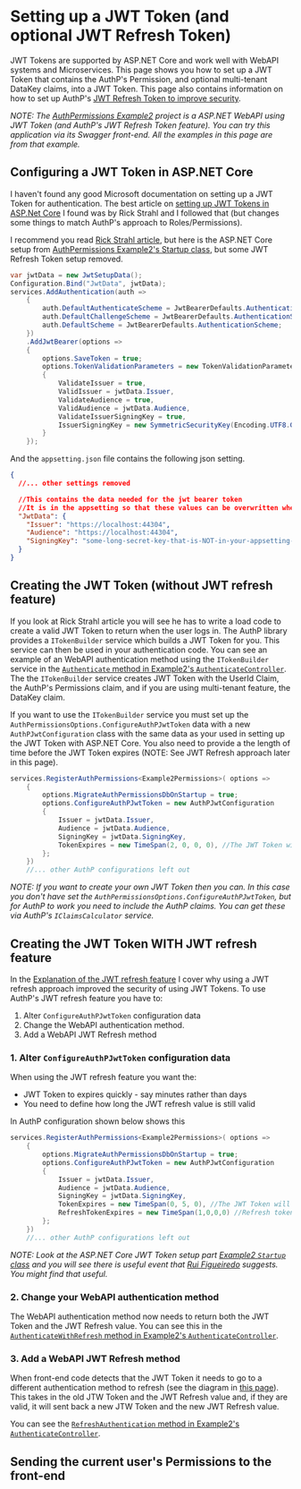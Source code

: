 # Setting up a JWT Token (and optional JWT Refresh Token)

JWT Tokens are supported by ASP.NET Core and work well with WebAPI systems and Microservices. This page shows you how to set up a JWT Token that contains the AuthP's Permission, and optional multi-tenant DataKey claims, into a JWT Token. This page also contains information on how to set up AuthP's [JWT Refresh Token to improve security](https://github.com/JonPSmith/AuthPermissions.AspNetCore/blob/main/docs/concepts/JWTRefresh.md).

_NOTE: The [AuthPermissions Example2](https://github.com/JonPSmith/AuthPermissions.AspNetCore/tree/main/Example2.WebApiWithToken.IndividualAccounts) project is a ASP.NET WebAPI using JWT Token (and AuthP's JWT Refresh Token feature). You can try this application via its Swagger front-end. All the examples in this page are from that example._

## Configuring a JWT Token in ASP.NET Core

I haven't found any good Microsoft documentation on setting up a JWT Token for authentication. The best article on [setting up JWT Tokens in ASP.Net Core](https://weblog.west-wind.com/posts/2021/Mar/09/Role-based-JWT-Tokens-in-ASPNET-Core) I found was by Rick Strahl and I followed that (but changes some things to match AuthP's approach to Roles/Permissions).

I recommend you read [Rick Strahl article](https://weblog.west-wind.com/posts/2021/Mar/09/Role-based-JWT-Tokens-in-ASPNET-Core), but here is the ASP.NET Core setup from [AuthPermissions Example2's Startup class](https://github.com/JonPSmith/AuthPermissions.AspNetCore/blob/main/Example2.WebApiWithToken.IndividualAccounts/Startup.cs), but some JWT Refresh Token setup removed.

```c#
var jwtData = new JwtSetupData();
Configuration.Bind("JwtData", jwtData);
services.AddAuthentication(auth =>
    {
        auth.DefaultAuthenticateScheme = JwtBearerDefaults.AuthenticationScheme;
        auth.DefaultChallengeScheme = JwtBearerDefaults.AuthenticationScheme;
        auth.DefaultScheme = JwtBearerDefaults.AuthenticationScheme;
    })
    .AddJwtBearer(options =>
    {
        options.SaveToken = true;
        options.TokenValidationParameters = new TokenValidationParameters
        {
            ValidateIssuer = true,
            ValidIssuer = jwtData.Issuer,
            ValidateAudience = true,
            ValidAudience = jwtData.Audience,
            ValidateIssuerSigningKey = true,
            IssuerSigningKey = new SymmetricSecurityKey(Encoding.UTF8.GetBytes(jwtData.SigningKey)),
        }
    });
```

And the `appsetting.json` file contains the following json setting.

```json
{
  //... other settings removed

  //This contains the data needed for the jwt bearer token
  //It is in the appsetting so that these values can be overwritten when you deploy to production
  "JwtData": {
    "Issuer": "https://localhost:44304",
    "Audience": "https://localhost:44304",
    "SigningKey": "some-long-secret-key-that-is-NOT-in-your-appsetting-file" //Use user secrets, or override at deployment time
  }
}
```

## Creating the JWT Token (without JWT refresh feature)

If you look at Rick Strahl article you will see he has to write a load code to create a valid JWT Token to return when the user logs in. The AuthP library provides a `ITokenBuilder` service which builds a JWT Token for you. This service can then be used in your authentication code. You can see an example of an WebAPI authentication method using the `ITokenBuilder` service in the [`Authenticate` method in Example2's `AuthenticateController`](https://github.com/JonPSmith/AuthPermissions.AspNetCore/blob/main/Example2.WebApiWithToken.IndividualAccounts/Controllers/AuthenticateController.cs#L29L48). The the `ITokenBuilder` service creates JWT Token with the UserId Claim, the AuthP's Permissions claim, and if you are using multi-tenant feature, the DataKey claim. 

If you want to use the `ITokenBuilder` service you must set up the `AuthPermissionsOptions.ConfigureAuthPJwtToken` data with a new `AuthPJwtConfiguration` class with the same data as your used in setting up the JWT Token with ASP.NET Core. You also need to provide a the length of time before the JWT Token expires (NOTE: See JWT Refresh approach later in this page).

```c#
services.RegisterAuthPermissions<Example2Permissions>( options =>
    {
        options.MigrateAuthPermissionsDbOnStartup = true;
        options.ConfigureAuthPJwtToken = new AuthPJwtConfiguration
        {
            Issuer = jwtData.Issuer,
            Audience = jwtData.Audience,
            SigningKey = jwtData.SigningKey,
            TokenExpires = new TimeSpan(2, 0, 0, 0), //The JWT Token will last for 2 days
        };
    })
    //... other AuthP configurations left out
```

_NOTE: If you want to create your own JWT Token then you can. In this case you don't have set the `AuthPermissionsOptions.ConfigureAuthPJwtToken`, but for AuthP to work you need to include the AuthP claims. You can get these via AuthP's `IClaimsCalculator` service._

## Creating the JWT Token WITH JWT refresh feature

In the [Explanation of the JWT refresh feature](https://github.com/JonPSmith/AuthPermissions.AspNetCore/blob/main/docs/concepts/JWTRefresh.md) I cover why using a JWT refresh approach improved the security of using JWT Tokens. To use AuthP's JWT refresh feature you have to:

1. Alter `ConfigureAuthPJwtToken` configuration data
2. Change the WebAPI authentication method.
3. Add a WebAPI JWT Refresh method

### 1. Alter `ConfigureAuthPJwtToken` configuration data

When using the JWT refresh feature you want the:

- JWT Token to expires quickly - say minutes rather than days
- You need to define how long the JWT refresh value is still valid

In AuthP configuration shown below shows this

```c#
services.RegisterAuthPermissions<Example2Permissions>( options =>
    {
        options.MigrateAuthPermissionsDbOnStartup = true;
        options.ConfigureAuthPJwtToken = new AuthPJwtConfiguration
        {
            Issuer = jwtData.Issuer,
            Audience = jwtData.Audience,
            SigningKey = jwtData.SigningKey,
            TokenExpires = new TimeSpan(0, 5, 0), //The JWT Token will last for 5 minutes
            RefreshTokenExpires = new TimeSpan(1,0,0,0) //Refresh token is valid for one day
        };
    })
    //... other AuthP configurations left out
```

_NOTE: Look at the ASP.NET Core JWT Token setup part [Example2 `Startup` class](https://github.com/JonPSmith/AuthPermissions.AspNetCore/blob/main/Example2.WebApiWithToken.IndividualAccounts/Startup.cs#L47L80) and you will see there is useful event that [Rui Figueiredo](https://www.blinkingcaret.com/2018/05/30/refresh-tokens-in-asp-net-core-web-api/) suggests. You might find that useful._

### 2. Change your WebAPI authentication method

The WebAPI authentication method now needs to return both the JWT Token and the JWT Refresh value. You can see this in the [`AuthenticateWithRefresh` method in Example2's `AuthenticateController`](https://github.com/JonPSmith/AuthPermissions.AspNetCore/blob/main/Example2.WebApiWithToken.IndividualAccounts/Controllers/AuthenticateController.cs#L62L81).

### 3. Add a WebAPI JWT Refresh method

When front-end code detects that the JWT Token it needs to go to a different authentication method to refresh (see the diagram in [this page](https://github.com/JonPSmith/AuthPermissions.AspNetCore/blob/main/docs/concepts/JWTRefresh.md)). This takes in the old JTW Token and the JWT Refresh value and, if they are valid, it will sent back a new JTW Token and the new JWT Refresh value.

You can see the [`RefreshAuthentication` method in Example2's `AuthenticateController`](https://github.com/JonPSmith/AuthPermissions.AspNetCore/blob/main/Example2.WebApiWithToken.IndividualAccounts/Controllers/AuthenticateController.cs#L95L110).

## Sending the current user's Permissions to the front-end

